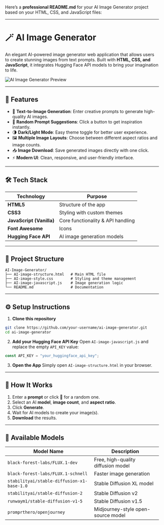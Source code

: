 Here’s a **professional README.md** for your AI Image Generator project based on your HTML, CSS, and JavaScript files:

---

# 🪄 AI Image Generator

An elegant AI-powered image generator web application that allows users to create stunning images from text prompts. Built with **HTML, CSS, and JavaScript**, it integrates Hugging Face API models to bring your imagination to life.

![AI Image Generator Preview](https://via.placeholder.com/900x400?text=AI+Image+Generator+Preview)

---

## 🚀 Features

* 🎨 **Text-to-Image Generation**: Enter creative prompts to generate high-quality AI images.
* 🔀 **Random Prompt Suggestions**: Click a button to get inspiration instantly.
* 🌗 **Dark/Light Mode**: Easy theme toggle for better user experience.
* 🖼️ **Multiple Image Layouts**: Choose between different aspect ratios and image counts.
* 📥 **Image Download**: Save generated images directly with one click.
* ⚡ **Modern UI**: Clean, responsive, and user-friendly interface.

---

## 🛠️ Tech Stack

| Technology               | Purpose                           |
| ------------------------ | --------------------------------- |
| **HTML5**                | Structure of the app              |
| **CSS3**                 | Styling with custom themes        |
| **JavaScript (Vanilla)** | Core functionality & API handling |
| **Font Awesome**         | Icons                             |
| **Hugging Face API**     | AI image generation models        |

---

## 📂 Project Structure

```
AI-Image-Generator/
├── AI-image-structure.html   # Main HTML file
├── AI-image-style.css        # Styling and theme management
├── AI-image-javascript.js    # Image generation logic
└── README.md                 # Documentation
```

---

## ⚙️ Setup Instructions

1. **Clone this repository**

```bash
git clone https://github.com/your-username/ai-image-generator.git
cd ai-image-generator
```

2. **Add your Hugging Face API Key**
   Open `AI-image-javascript.js` and replace the empty `API_KEY` value:

```javascript
const API_KEY = "your_huggingface_api_key";
```

3. **Open the App**
   Simply open `AI-image-structure.html` in your browser.

---

## 🧩 How It Works

1. Enter a **prompt** or click 🎲 for a random one.
2. Select an AI **model**, **image count**, and **aspect ratio**.
3. Click **Generate**.
4. Wait for AI models to create your image(s).
5. **Download** the results.

---

## 🔑 Available Models

| Model Name                                 | Description                        |
| ------------------------------------------ | ---------------------------------- |
| `black-forest-labs/FLUX.1-dev`             | Free, high-quality diffusion model |
| `black-forest-labs/FLUX.1-schnell`         | Faster image generation            |
| `stabilityai/stable-diffusion-x1-base-1.0` | Stable Diffusion XL model          |
| `stabilityai/stable-diffusion-2`           | Stable Diffusion v2                |
| `runwaym1/stable-diffusion-v1-5`           | Stable Diffusion v1.5              |
| `promprthero/openjourney`                  | Midjourney-style open-source model |





